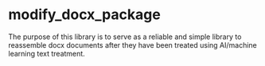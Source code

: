 # modify_docx_package
The purpose of this library is to serve as a reliable and simple library to reassemble docx documents after they have been treated using AI/machine learning text treatment.

